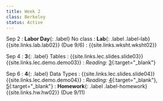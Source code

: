 ```yaml
---
title: Week 2
class: Berkeley
status: Active
---
```


Sep 2
: **Labor Day**{: .label} No class
: **Lab**{: .label .label-lab} {{site.links.lab.lab02}} (Due 9/6)
    : {{site.links.wksht.wksht02}}

Sep 4
: **3**{: .label} Tables
    : {{site.links.lec.slides.slide03}} {{site.links.lec.demo.demo03}}
: _Reading:_ [3](https://inferentialthinking.com/chapters/03/programming-in-python.html){:target="_blank"}

Sep 6
: **4**{: .label} Data Types
    : {{site.links.lec.slides.slide04}} {{site.links.lec.demo.demo04}}
: _Reading:_ [4](https://inferentialthinking.com/chapters/04/Data_Types.html){:target="_blank"}, [5](https://inferentialthinking.com/chapters/05/Sequences.html){:target="_blank"}
: **Homework**{: .label .label-homework} {{site.links.hw.hw02}} (Due 9/11)